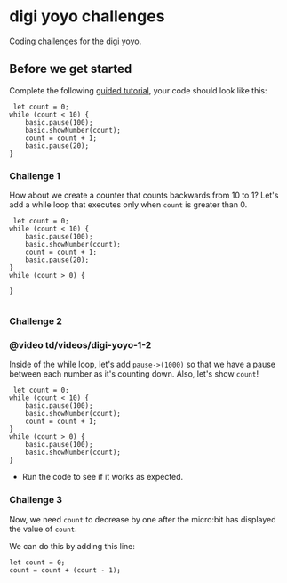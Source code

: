 # digi yoyo challenges

Coding challenges for the digi yoyo. 

## Before we get started

Complete the following [guided tutorial](/microbit/lessons/digi-yoyo/activity), your code should look like this:


```blocks
 let count = 0;
while (count < 10) {
    basic.pause(100);
    basic.showNumber(count);
    count = count + 1;
    basic.pause(20);
}
```

### Challenge 1

How about we create a counter that counts backwards from 10 to 1? Let's add a while loop that executes only when `count` is greater than 0.


```blocks
 let count = 0;
while (count < 10) {
    basic.pause(100);
    basic.showNumber(count);
    count = count + 1;
    basic.pause(20);
}
while (count > 0) {

}


```


### Challenge 2

### @video td/videos/digi-yoyo-1-2

Inside of the while loop, let's add `pause->(1000)` so that we have a pause between each number as it's counting down. Also, let's show `count`!



```blocks
 let count = 0;
while (count < 10) {
    basic.pause(100);
    basic.showNumber(count);
    count = count + 1;
}
while (count > 0) {
    basic.pause(100);
    basic.showNumber(count);
}
```


* Run the code to see if it works as expected.

### Challenge 3

Now, we need `count` to decrease by one after the micro:bit has displayed the value of `count`.

We can do this by adding this line:

```blocks
let count = 0; 
count = count + (count - 1);

```
